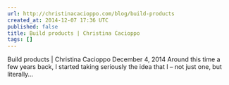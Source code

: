 ```yaml
---
url: http://christinacacioppo.com/blog/build-products
created_at: 2014-12-07 17:36 UTC
published: false
title: Build products | Christina Cacioppo
tags: []
---
```


Build products | Christina Cacioppo December 4, 2014 Around this time a few years back, I started taking seriously the idea that I – not just one, but literally…
